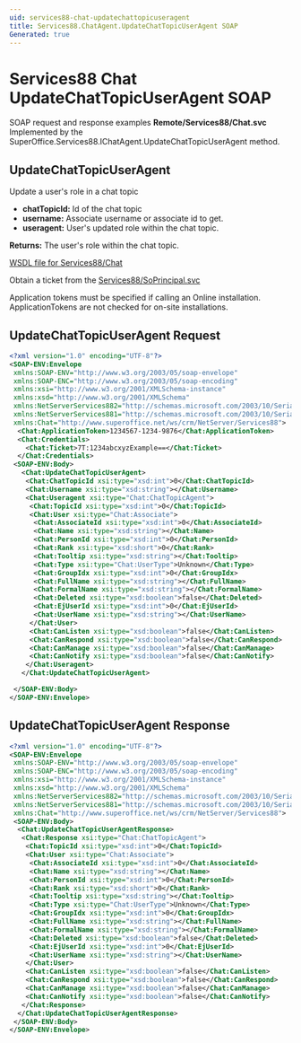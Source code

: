 ```yaml
---
uid: services88-chat-updatechattopicuseragent
title: Services88.ChatAgent.UpdateChatTopicUserAgent SOAP
Generated: true
---
```


# Services88 Chat UpdateChatTopicUserAgent SOAP

SOAP request and response examples **Remote/Services88/Chat.svc**
Implemented by the <see cref="M:SuperOffice.Services88.IChatAgent.UpdateChatTopicUserAgent">SuperOffice.Services88.IChatAgent.UpdateChatTopicUserAgent</see> method.

## UpdateChatTopicUserAgent

Update a user's role in a chat topic

* **chatTopicId:** Id of the chat topic
* **username:** Associate username or associate id to get.
* **useragent:** User's updated role within the chat topic.

**Returns:** The user's role within the chat topic.


[WSDL file for Services88/Chat](../Services88-Chat.md)

Obtain a ticket from the [Services88/SoPrincipal.svc](../SoPrincipal/SoPrincipal.md)

Application tokens must be specified if calling an Online installation. ApplicationTokens are not checked for on-site installations.

## UpdateChatTopicUserAgent Request

```xml
<?xml version="1.0" encoding="UTF-8"?>
<SOAP-ENV:Envelope
 xmlns:SOAP-ENV="http://www.w3.org/2003/05/soap-envelope"
 xmlns:SOAP-ENC="http://www.w3.org/2003/05/soap-encoding"
 xmlns:xsi="http://www.w3.org/2001/XMLSchema-instance"
 xmlns:xsd="http://www.w3.org/2001/XMLSchema"
 xmlns:NetServerServices882="http://schemas.microsoft.com/2003/10/Serialization/Arrays"
 xmlns:NetServerServices881="http://schemas.microsoft.com/2003/10/Serialization/"
 xmlns:Chat="http://www.superoffice.net/ws/crm/NetServer/Services88">
  <Chat:ApplicationToken>1234567-1234-9876</Chat:ApplicationToken>
  <Chat:Credentials>
    <Chat:Ticket>7T:1234abcxyzExample==</Chat:Ticket>
  </Chat:Credentials>
 <SOAP-ENV:Body>
   <Chat:UpdateChatTopicUserAgent>
    <Chat:ChatTopicId xsi:type="xsd:int">0</Chat:ChatTopicId>
    <Chat:Username xsi:type="xsd:string"></Chat:Username>
    <Chat:Useragent xsi:type="Chat:ChatTopicAgent">
     <Chat:TopicId xsi:type="xsd:int">0</Chat:TopicId>
     <Chat:User xsi:type="Chat:Associate">
      <Chat:AssociateId xsi:type="xsd:int">0</Chat:AssociateId>
      <Chat:Name xsi:type="xsd:string"></Chat:Name>
      <Chat:PersonId xsi:type="xsd:int">0</Chat:PersonId>
      <Chat:Rank xsi:type="xsd:short">0</Chat:Rank>
      <Chat:Tooltip xsi:type="xsd:string"></Chat:Tooltip>
      <Chat:Type xsi:type="Chat:UserType">Unknown</Chat:Type>
      <Chat:GroupIdx xsi:type="xsd:int">0</Chat:GroupIdx>
      <Chat:FullName xsi:type="xsd:string"></Chat:FullName>
      <Chat:FormalName xsi:type="xsd:string"></Chat:FormalName>
      <Chat:Deleted xsi:type="xsd:boolean">false</Chat:Deleted>
      <Chat:EjUserId xsi:type="xsd:int">0</Chat:EjUserId>
      <Chat:UserName xsi:type="xsd:string"></Chat:UserName>
     </Chat:User>
     <Chat:CanListen xsi:type="xsd:boolean">false</Chat:CanListen>
     <Chat:CanRespond xsi:type="xsd:boolean">false</Chat:CanRespond>
     <Chat:CanManage xsi:type="xsd:boolean">false</Chat:CanManage>
     <Chat:CanNotify xsi:type="xsd:boolean">false</Chat:CanNotify>
    </Chat:Useragent>
   </Chat:UpdateChatTopicUserAgent>

 </SOAP-ENV:Body>
</SOAP-ENV:Envelope>

```


## UpdateChatTopicUserAgent Response

```xml
<?xml version="1.0" encoding="UTF-8"?>
<SOAP-ENV:Envelope
 xmlns:SOAP-ENV="http://www.w3.org/2003/05/soap-envelope"
 xmlns:SOAP-ENC="http://www.w3.org/2003/05/soap-encoding"
 xmlns:xsi="http://www.w3.org/2001/XMLSchema-instance"
 xmlns:xsd="http://www.w3.org/2001/XMLSchema"
 xmlns:NetServerServices882="http://schemas.microsoft.com/2003/10/Serialization/Arrays"
 xmlns:NetServerServices881="http://schemas.microsoft.com/2003/10/Serialization/"
 xmlns:Chat="http://www.superoffice.net/ws/crm/NetServer/Services88">
 <SOAP-ENV:Body>
  <Chat:UpdateChatTopicUserAgentResponse>
   <Chat:Response xsi:type="Chat:ChatTopicAgent">
    <Chat:TopicId xsi:type="xsd:int">0</Chat:TopicId>
    <Chat:User xsi:type="Chat:Associate">
     <Chat:AssociateId xsi:type="xsd:int">0</Chat:AssociateId>
     <Chat:Name xsi:type="xsd:string"></Chat:Name>
     <Chat:PersonId xsi:type="xsd:int">0</Chat:PersonId>
     <Chat:Rank xsi:type="xsd:short">0</Chat:Rank>
     <Chat:Tooltip xsi:type="xsd:string"></Chat:Tooltip>
     <Chat:Type xsi:type="Chat:UserType">Unknown</Chat:Type>
     <Chat:GroupIdx xsi:type="xsd:int">0</Chat:GroupIdx>
     <Chat:FullName xsi:type="xsd:string"></Chat:FullName>
     <Chat:FormalName xsi:type="xsd:string"></Chat:FormalName>
     <Chat:Deleted xsi:type="xsd:boolean">false</Chat:Deleted>
     <Chat:EjUserId xsi:type="xsd:int">0</Chat:EjUserId>
     <Chat:UserName xsi:type="xsd:string"></Chat:UserName>
    </Chat:User>
    <Chat:CanListen xsi:type="xsd:boolean">false</Chat:CanListen>
    <Chat:CanRespond xsi:type="xsd:boolean">false</Chat:CanRespond>
    <Chat:CanManage xsi:type="xsd:boolean">false</Chat:CanManage>
    <Chat:CanNotify xsi:type="xsd:boolean">false</Chat:CanNotify>
   </Chat:Response>
  </Chat:UpdateChatTopicUserAgentResponse>
 </SOAP-ENV:Body>
</SOAP-ENV:Envelope>

```

